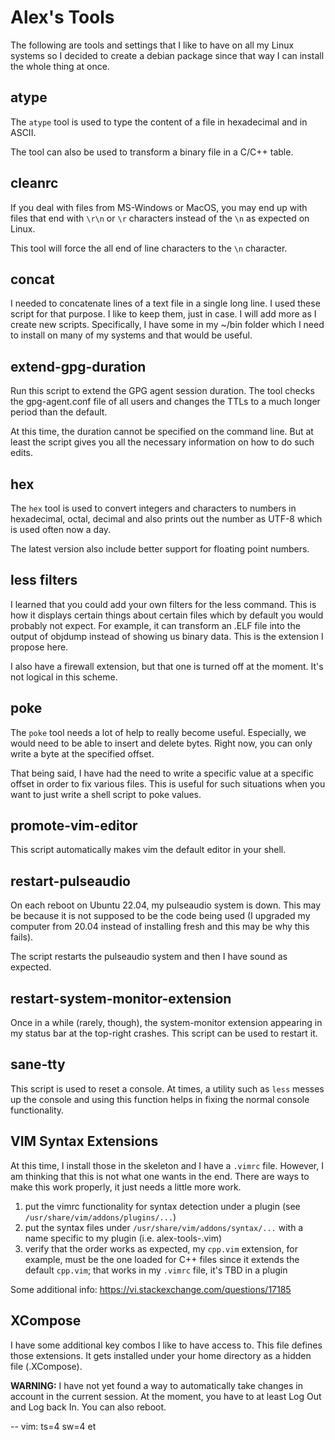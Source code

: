
# Alex's Tools

The following are tools and settings that I like to have on all my Linux
systems so I decided to create a debian package since that way I can
install the whole thing at once.

## atype

The `atype` tool is used to type the content of a file in hexadecimal and
in ASCII.

The tool can also be used to transform a binary file in a C/C++ table.

## cleanrc

If you deal with files from MS-Windows or MacOS, you may end up with
files that end with `\r\n` or `\r` characters instead of the `\n` as
expected on Linux.

This tool will force the all end of line characters to the `\n` character.

## concat

I needed to concatenate lines of a text file in a single long line.
I used these script for that purpose. I like to keep them, just in
case. I will add more as I create new scripts. Specifically, I have
some in my ~/bin folder which I need to install on many of my
systems and that would be useful.

## extend-gpg-duration

Run this script to extend the GPG agent session duration. The tool checks
the gpg-agent.conf file of all users and changes the TTLs to a much longer
period than the default.

At this time, the duration cannot be specified on the command line. But at
least the script gives you all the necessary information on how to do such
edits.

## hex

The `hex` tool is used to convert integers and characters to numbers in
hexadecimal, octal, decimal and also prints out the number as UTF-8
which is used often now a day.

The latest version also include better support for floating point
numbers.

## less filters

I learned that you could add your own filters for the less command. This
is how it displays certain things about certain files which by default
you would probably not expect. For example, it can transform an .ELF
file into the output of objdump instead of showing us binary data.
This is the extension I propose here.

I also have a firewall extension, but that one is turned off at the moment.
It's not logical in this scheme.

## poke

The `poke` tool needs a lot of help to really become useful. Especially,
we would need to be able to insert and delete bytes. Right now, you can
only write a byte at the specified offset.

That being said, I have had the need to write a specific value at a
specific offset in order to fix various files. This is useful for such
situations when you want to just write a shell script to poke values.

## promote-vim-editor

This script automatically makes vim the default editor in your shell.

## restart-pulseaudio

On each reboot on Ubuntu 22.04, my pulseaudio system is down. This may be
because it is not supposed to be the code being used (I upgraded my
computer from 20.04 instead of installing fresh and this may be why this
fails).

The script restarts the pulseaudio system and then I have sound as expected.

## restart-system-monitor-extension

Once in a while (rarely, though), the system-monitor extension appearing
in my status bar at the top-right crashes. This script can be used to
restart it.

## sane-tty

This script is used to reset a console. At times, a utility such as
`less` messes up the console and using this function helps in fixing
the normal console functionality.

## VIM Syntax Extensions

At this time, I install those in the skeleton and I have a `.vimrc`
file. However, I am thinking that this is not what one wants in the
end. There are ways to make this work properly, it just needs a little
more work.

1. put the vimrc functionality for syntax detection under a plugin
   (see `/usr/share/vim/addons/plugins/...`)
2. put the syntax files under `/usr/share/vim/addons/syntax/...` with
   a name specific to my plugin (i.e. alex-tools-<name>.vim)
3. verify that the order works as expected, my `cpp.vim` extension, for
   example, must be the one loaded for C++ files since it extends the
   default `cpp.vim`; that works in my `.vimrc` file, it's TBD in a plugin

Some additional info:
https://vi.stackexchange.com/questions/17185

## XCompose

I have some additional key combos I like to have access to. This file defines
those extensions. It gets installed under your home directory as a hidden
file (.XCompose).

**WARNING:** I have not yet found a way to automatically take changes in
account in the current session. At the moment, you have to at least Log Out
and Log back In. You can also reboot.


-- vim: ts=4 sw=4 et
